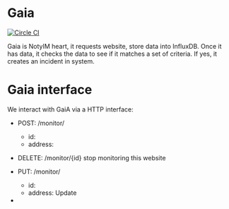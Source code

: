 # Gaia

[![Circle
CI](https://circleci.com/gh/NotyIm/gaia.svg?style=svg)](https://circleci.com/gh/NotyIm/gaia)

Gaia is NotyIM heart, it requests website, store data into InfluxDB.
Once it has data, it checks the data to see if it matches a set of
criteria. If yes, it creates an incident in system.

# Gaia interface

We interact with GaiA via a HTTP interface:


- POST: /monitor/
    - id:
    - address:

- DELETE: /monitor/{id}
    stop monitoring this website

- PUT: /monitor/
    - id:
    - address:
    Update

- 
